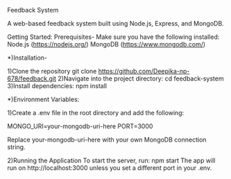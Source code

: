 Feedback System

A web-based feedback system built using Node.js, Express, and MongoDB.

Getting Started:
Prerequisites-
Make sure you have the following installed:
    Node.js (https://nodejs.org/)
    MongoDB (https://www.mongodb.com/)

*)Installation-

1)Clone the repository
  git clone https://github.com/Deepika-np-678/feedback.git
2)Navigate into the project directory:
  cd feedback-system
3)Install dependencies:
  npm install
  
*)Environment Variables:

1)Create a .env file in the root directory and add the following:

  MONGO_URI=your-mongodb-uri-here
  PORT=3000

Replace your-mongodb-uri-here with your own MongoDB connection string.

2)Running the Application
    To start the server, run:
        npm start
The app will run on http://localhost:3000 unless you set a different port in your .env.

